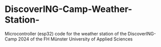 # DiscoverING-Camp-Weather-Station-
Microcontroller (esp32) code for the weather station of the DiscoverING-Camp 2024 of the FH Münster University of Applied Sciences
